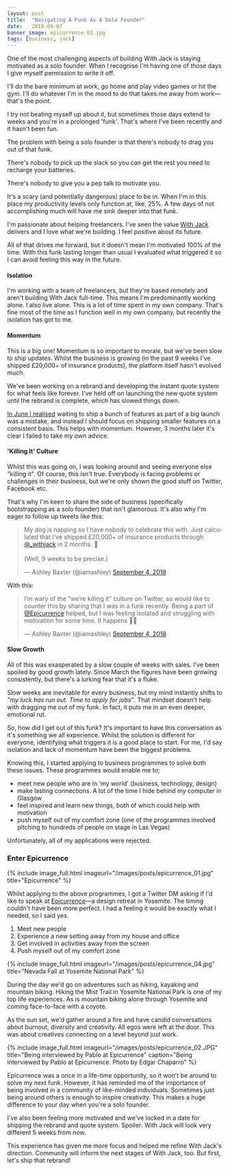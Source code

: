 ```yaml
---
layout: post
title:  "Navigating A Funk As A Solo Founder"
date:   2018-09-07
banner_image: epicurrence_03.jpg
tags: [business, jack]
---
```


One of the most challenging aspects of building With Jack is staying motivated as a solo founder. When I recognise I'm having one of *those* days I give myself permission to write it off.

I'll do the bare minimum at work, go home and play video games or hit the gym. I'll do whatever I'm in the mood to do that takes me away from work—that's the point.

I try not beating myself up about it, but sometimes those days extend to weeks and you're in a prolonged 'funk'. That's where I've been recently and it hasn't been fun.

The problem with being a solo founder is that there's nobody to drag you out of that funk.

There's nobody to pick up the slack so you can get the rest you need to recharge your batteries.

There's nobody to give you a pep talk to motivate you.

It's a scary (and potentially dangerous) place to be in. When I'm in this place my productivity levels only function at, like, 25%. A few days of not accomplishing much will have me sink deeper into that funk.

I'm passionate about helping freelancers. I've seen the value <a href="https://withjack.co.uk">With Jack</a> delivers and I love what we're building. I feel positive about its future.

All of that drives me forward, but it doesn't mean I'm motivated 100% of the time. With this funk lasting longer than usual I evaluated what triggered it so I can avoid feeling this way in the future.

<h4>Isolation</h4>

I'm working with a team of freelancers, but they're based remotely and aren't building With Jack full-time. This means I'm predominantly working alone. I also live alone. This is a lot of time spent in my own company. That's fine most of the time as I function well in my own company, but recently the isolation has got to me.

<h4>Momentum</h4>

This is a big one! Momentum is so important to morale, but we've been slow to ship updates. Whilst the business is growing (in the past 9 weeks I've shipped £20,000+ of insurance products), the platform itself hasn't evolved much.

We've been working on a rebrand and developing the instant quote system for what feels like forever. I've held off on launching the new quote system until the rebrand is complete, which has slowed things down.

<a href="https://twitter.com/iamashley/status/1003587994954149888">In June I realised</a> waiting to ship a bunch of features as part of a big launch was a mistake, and instead I should focus on shipping smaller features on a consistent basis. This helps with momentum. However, 3 months later it's clear I failed to take my own advice.

<h4>'Killing It' Culture</h4>

Whilst this was going on, I was looking around and seeing everyone else "killing it". Of course, this isn't true. Everybody is facing problems or challenges in their business, but we're only shown the good stuff on Twitter, Facebook etc. 

That's why I'm keen to share the side of business (specifically bootstrapping as a solo founder) that isn't glamorous. It's also why I'm eager to follow up tweets like this:

<blockquote class="twitter-tweet" data-lang="en"><p lang="en" dir="ltr">My dog is napping so I have nobody to celebrate this with. Just calculated that I’ve shipped £20,000+ of insurance products through <a href="https://twitter.com/_withjack?ref_src=twsrc%5Etfw">@_withjack</a> in 2 months. 💃<br><br>(Well, 9 weeks to be precise.)</p>&mdash; Ashley Baxter (@iamashley) <a href="https://twitter.com/iamashley/status/1036996268051050497?ref_src=twsrc%5Etfw">September 4, 2018</a></blockquote>
<script async src="https://platform.twitter.com/widgets.js" charset="utf-8"></script>

With this:

<blockquote class="twitter-tweet" data-lang="en"><p lang="en" dir="ltr">I’m wary of the “we’re killing it” culture on Twitter, so would like to counter this by sharing that I was in a funk recently. Being a part of <a href="https://twitter.com/Epicurrence?ref_src=twsrc%5Etfw">@Epicurrence</a> helped, but I was feeling isolated and struggling with motivation for some time. It happens 🤷‍♀️</p>&mdash; Ashley Baxter (@iamashley) <a href="https://twitter.com/iamashley/status/1037000772049952768?ref_src=twsrc%5Etfw">September 4, 2018</a></blockquote>
<script async src="https://platform.twitter.com/widgets.js" charset="utf-8"></script>

<h4>Slow Growth</h4>

All of this was exasperated by a slow couple of weeks with sales. I've been spoiled by good growth lately. Since March the figures have been growing consistently, but there's a lurking fear that it's a fluke.

Slow weeks are inevitable for every business, but my mind instantly shifts to _"my luck has run out. Time to apply for jobs"_. That mindset doesn't help with dragging me out of my funk. In fact, it puts me in an even deeper, emotional rut.

So, how did I get out of this funk? It's important to have this conversation as it's something we all experience. Whilst the solution is different for everyone, identifying what triggers it is a good place to start. For me, I'd say isolation and lack of momentum have been the biggest problems.

Knowing this, I started applying to business programmes to solve both these issues. These programmes would enable me to;

* meet new people who are in 'my world' (business, technology, design)
* make lasting connections. A lot of the time I hide behind my computer in Glasgow
* feel inspired and learn new things, both of which could help with motivation
* push myself out of my comfort zone (one of the programmes involved pitching to hundreds of people on stage in Las Vegas)

Unfortunately, all of my applications were rejected.

<h3>Enter Epicurrence</h3>

{% include image_full.html imageurl="/images/posts/epicurrence_01.jpg" title="Epicurrence" %}

Whilst applying to the above programmes, I got a Twitter DM asking if I'd like to speak at <a href="https://epicurrence.com">Epicurrence</a>—a design retreat in Yosemite. The timing couldn't have been more perfect. I had a feeling it would be exactly what I needed, so I said yes.

1. Meet new people
2. Experience a new setting away from my house and office
3. Get involved in activities away from the screen
4. Push myself out of my comfort zone

{% include image_full.html imageurl="/images/posts/epicurrence_04.jpg" title="Nevada Fall at Yosemite National Park" %}

During the day we'd go on adventures such as hiking, kayaking and mountain biking. Hiking the Mist Trail in Yosemite National Park is one of my top life experiences. As is mountain biking alone through Yosemite and coming face-to-face with a coyote.

As the sun set, we'd gather around a fire and have candid conversations about burnout, diversity and creativity. All egos were left at the door. This was about creatives connecting on a level beyond just work.

{% include image_full.html imageurl="/images/posts/epicurrence_02.JPG" title="Being interviewed by Pablo at Epicurrence" caption="Being interviewed by Pablo at Epicurrence. Photo by Edgar Chaparro" %}

Epicurrence was a once in a life-time opportunity, so it won't be around to solve my next funk. However, it has reminded me of the importance of being involved in a community of like-minded individuals. Sometimes just being around others is enough to inspire creativity. This makes a huge difference to your day when you're a solo founder.

I've also been feeling more motivated and we've locked in a date for shipping the rebrand and quote system. Spoiler: With Jack will look very different 5 weeks from now.

This experience has given me more focus and helped me refine With Jack's direction. Community will inform the next stages of With Jack, too. But first, let's ship that rebrand!